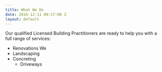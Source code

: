 ```yaml
---
title: What We Do
date: 2016-12-11 09:17:00 Z
layout: default
---
```


Our qualified Licensed Building Practitioners are ready to help you with a full range of services:

* Renovations
We 
* Landscaping
* Concreting
  * Driveways
